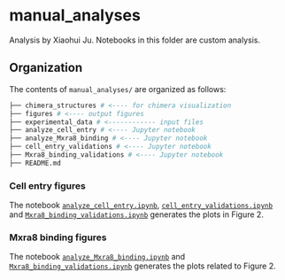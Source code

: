 # manual_analyses

Analysis by Xiaohui Ju. Notebooks in this folder are custom analysis.

## Organization

The contents of `manual_analyses/` are organized as follows:

```bash
├── chimera_structures # <---- for chimera visualization 
├── figures # <---- output figures
├── experimental_data # <------------ input files
├── analyze_cell_entry # <---- Jupyter notebook
├── analyze_Mxra8_binding # <---- Jupyter notebook
├── cell_entry_validations # <---- Jupyter notebook
├── Mxra8_binding_validations # <---- Jupyter notebook
├── README.md
```

### Cell entry figures
The notebook [`analyze_cell_entry.ipynb`](analyze_cell_entry.ipynb), [`cell_entry_validations.ipynb`](cell_entry_validations.ipynb) and [`Mxra8_binding_validations.ipynb`](Mxra8_binding_validations.ipynb) generates the plots in Figure 2.

### Mxra8 binding figures
The notebook [`analyze_Mxra8_binding.ipynb`](analyze_Mxra8_binding.ipynb) and [`Mxra8_binding_validations.ipynb`](Mxra8_binding_validations.ipynb) generates the plots related to Figure 2.